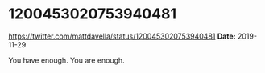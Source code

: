 # 1200453020753940481
https://twitter.com/mattdavella/status/1200453020753940481
**Date:** 2019-11-29

You have enough.
You are enough.
